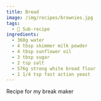 ```yaml
---
title: Bread
image: /img/recipes/brownies.jpg
tags:
  - 🥫 Sub-recipe
ingredients:
  - 360g water
  - 4 tbsp skimmer milk powder
  - 4 tbsp sunflower oil
  - 3 tbsp sugar
  - 2 tsp salt
  - 576g strong white bread flour
  - 1 1/4 tsp fast action yeast
---
```

Recipe for my break maker
